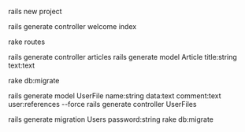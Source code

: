 rails new project

rails generate controller welcome index

rake routes

rails generate controller articles
rails generate model Article title:string text:text

rake db:migrate

rails generate model UserFile name:string data:text comment:text user:references --force
rails generate controller UserFiles

rails generate migration Users password:string
rake db:migrate
